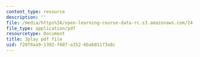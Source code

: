 ```yaml
---
content_type: resource
description: ''
file: /media/https%3A/open-learning-course-data-rc.s3.amazonaws.com/24-912-black-matters-introduction-to-black-studies-spring-2017/f28f8aa91392f607a3526bab01173a8c_apWRSZbJCyM.pdf
file_type: application/pdf
resourcetype: Document
title: 3play pdf file
uid: f28f8aa9-1392-f607-a352-6bab01173a8c
---
```

